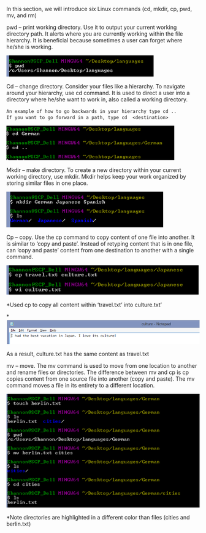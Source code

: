 
In this section, we will introduce six Linux commands (cd, mkdir, cp, pwd, mv, and rm)

pwd – print working directory. Use it to output your current working directory path. It alerts where you are currently working within the file hierarchy. It is beneficial because sometimes a user can forget where he/she is working.

![pwd](/images/images/LinuxCommands/pwd.png)

Cd – change directory. Consider your files like a hierarchy. To navigate around your hierarchy, use cd command. It is used to direct a user into a directory where he/she want to work in, also called a working directory. 
	
	An example of how to go backwards in your hierarchy type cd ..  
	If you want to go forward in a path, type cd  <destination> 

![cd](/images/images/LinuxCommands/cd.png)

Mkdir – make directory. To create a new directory within your current working directory, use mkdir. Mkdir helps keep your work organized by storing similar files in one place.

![mkdir](/images/images/LinuxCommands/mkdir.png)

Cp – copy. Use the cp command to copy content of one file into another. It is similar to ‘copy and paste’. Instead of retyping content that is in one file, can ‘copy and paste’ content from one destination to another with a single command.

![cpboth](/images/images/LinuxCommands/cpboth.png)

*Used cp to copy all content within ‘travel.txt’ into culture.txt’

*![cpculture](/images/images/LinuxCommands/cpculture.png)

As a result, culture.txt has the same content as travel.txt

mv – move. The mv command is used to move from one location to another and rename files or directories. The difference between mv and cp is cp copies content from one source file into another (copy and paste). The mv command moves a file in its entirety to a different location. 

![mv2](/images/images/LinuxCommands/mv2.png)

*Note directories are highlighted in a different color than files (cities and berlin.txt)


